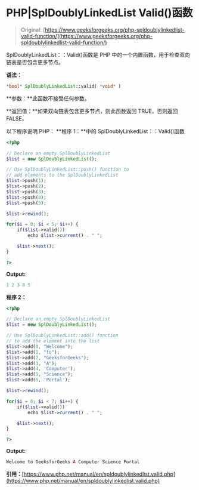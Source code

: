 # PHP|SplDoublyLinkedList Valid()函数

> Original: [https://www.geeksforgeeks.org/php-spldoublylinkedlist-valid-function/](https://www.geeksforgeeks.org/php-spldoublylinkedlist-valid-function/)

SplDoublyLinkedList：：Valid()函数是 PHP 中的一个内置函数，用于检查双向链表是否包含更多节点。

**语法：**

```php
*bool* SplDoublyLinkedList::valid( *void* )
```

**参数：**此函数不接受任何参数。

**返回值：**如果双向链表包含更多节点，则此函数返回 TRUE，否则返回 FALSE。

以下程序说明 PHP：
**程序 1：**中的 SplDoublyLinkedList：：Valid()函数

```php
<?php

// Declare an empty SplDoublyLinkedList 
$list = new SplDoublyLinkedList();

// Use SplDoublyLinkedList::push() function to  
// add elements to the SplDoublyLinkedList 
$list->push(1); 
$list->push(2); 
$list->push(3); 
$list->push(8); 
$list->push(5); 

$list->rewind();

for($i = 0; $i < 5; $i++) {
    if($list->valid())
        echo $list->current() . " ";

    $list->next();
}

?>
```

**Output:**

```php
1 2 3 8 5

```

**程序 2：**

```php
<?php

// Declare an empty SplDoublyLinkedList 
$list = new SplDoublyLinkedList();

// Use SplDoublyLinkedList::add() function
// to add the element into the list
$list->add(0, "Welcome"); 
$list->add(1, "to"); 
$list->add(2, "GeeksforGeeks"); 
$list->add(3, "A"); 
$list->add(4, 'Computer'); 
$list->add(5, "Science"); 
$list->add(6, 'Portal'); 

$list->rewind();

for($i = 0; $i < 7; $i++) {
    if($list->valid())
        echo $list->current() . " ";

    $list->next();
}

?>
```

**Output:**

```php
Welcome to GeeksforGeeks A Computer Science Portal

```

**引用：**[https://www.php.net/manual/en/spldoublylinkedlist.valid.php](https://www.php.net/manual/en/spldoublylinkedlist.valid.php)